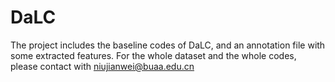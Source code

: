 # DaLC
The project includes the baseline codes of DaLC, and an annotation file with some extracted features.
For the whole dataset and the whole codes, please contact with niujianwei@buaa.edu.cn